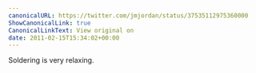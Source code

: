 ```yaml
---
canonicalURL: https://twitter.com/jmjordan/status/37535112975360000
ShowCanonicalLink: true
CanonicalLinkText: View original on
date: 2011-02-15T15:34:02+00:00
---
```

Soldering is very relaxing.